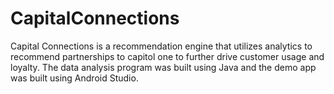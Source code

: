 # CapitalConnections
Capital Connections is a recommendation engine that utilizes analytics to recommend partnerships to capitol one to further drive customer usage and loyalty. The data analysis program was built using Java and the demo app was built using Android Studio.
